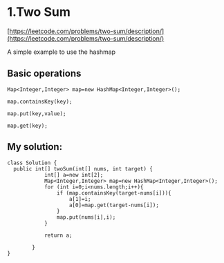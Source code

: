 # 1.Two Sum
[https://leetcode.com/problems/two-sum/description/](https://leetcode.com/problems/two-sum/description/)

A simple example to use the hashmap
## Basic operations
```
Map<Integer,Integer> map=new HashMap<Integer,Integer>();

map.containsKey(key);

map.put(key,value);

map.get(key);
```
## My solution:
```
class Solution {
  public int[] twoSum(int[] nums, int target) {
	        int[] a=new int[2];
	        Map<Integer,Integer> map=new HashMap<Integer,Integer>();
            for (int i=0;i<nums.length;i++){
                if (map.containsKey(target-nums[i])){
                    a[1]=i;
                    a[0]=map.get(target-nums[i]);
                }
                map.put(nums[i],i);
            }
            
	        return a;   
	        
	    }
}
```
